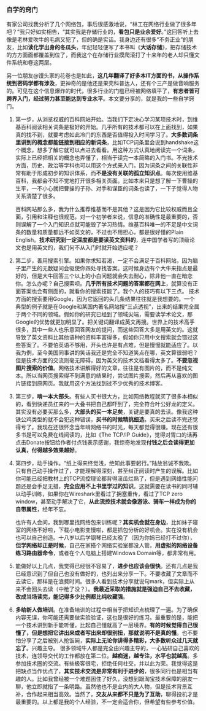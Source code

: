 ### 自学的窍门
有家公司找我分析了几个网络包，事后很感激地说，“林工在网络行业做了很多年吧？”我只好如实相告，“其实我是存储行业的，**看包只是业余爱好**。”这回答听上去像是老林爱吹牛的毛病又犯了，但的确是实话。我身边还有很多“不务正业”的朋友，比如**读化学出身的冬瓜头**，年纪轻轻便写了本书叫《**大话存储**》，把存储技术的方方面面都覆盖到位了，而我这个在存储行业摸爬滚打了十来年的老人却只懂文件系统和卷这两层。

另一位朋友@馒头家的花卷也是如此，**这几年翻译了好多本IT方面的书，从操作系统到密码学都有涉及**，更神奇的是他还是果壳科普达人，还有个三产是做音响服务的。可见在这个信息爆炸的时代，很多行业的门槛已经被网络填平了，**有志者皆可跨界入门，经过努力甚至能达到专业水平**。本文要分享的，就是我的一些自学窍门。
1. 第一步，从浏览权威的百科网站开始。当我们下定决心学习某项技术时，到维基百科阅读相关词条是极好的开始。几乎所有的技术都可以在上面找到，如果真的找不到，就要考虑如此冷门的东西是否值得投入时间学习了。**大多数词条里讲到的概念都能链接到相应的新词条**，比如TCP词条里会说到handshake这个概念，想多了解它就可以点进去看看。用这种方式认真地阅读完一个词条，实际上已经把相关的概念也弄懂了，相当于读完一本简略的入门书。不光技术方面，历史、政治等学科也可以用这个方式来入门，因为词条之间的关联性非常有助于形成初步的知识体系，而**不是没有关联的孤立知识点**。每次使用维基百科，我都会不知不觉地打开很多相关页面。比如本来只是想了解一下曹操的生平，一不小心就把曹操的子孙、对手和谋臣的词条也读了，一下子觉得人物关系清楚了很多。
    
    百科网站那么多，我为什么推荐维基而不是其他？这是因为它比较权威而且全面，引用和注释也很规范。对一个初学者来说，信息的准确性是最重要的，否则误解了一个入门知识点就可能毁了学习热情。维基百科唯一的不足是中文词条的数量和质量都远不如英文的，不过也不用担心，都是很好懂的Plain English。**技术研究到一定深度都是要读英文资料的**，连中国学者写的顶级论文也是用英文的，我们何不从入门时就开始适应呢？
2. 第二步，善用搜索引擎。如果你求知若渴，一定不会满足于百科网站，因为脑子里产生的无数疑问会驱使你四处寻找答案。这时候身边有个大牛来指点是最好的，但是大牛回答三个以上的小白问题就会失去耐心，除非他一直在暗恋你。怎么办呢？自己搜索呗。**几乎所有技术问题的答案都在网上**，就算没有正面答案也会有侧面的，就看你的搜索技能了。我个人的技巧有以下三点。
    技术方面的搜索要用Google，因为它返回的头几条结果往往就是我想要的。一个典型的例子就是在Google和某国内著名网站搜“三点透视”，出来的结果完全属于两个不同的领域。假如你的研究已经到了领域尖端，需要读学术论文，那Google的优势就更加明显了。把关键词翻译成英文再搜。世界上的技术高手很多，其中一些人也乐意回答网友的提问，而这些回答大多是用英文的。这就导致了英文资料比其他语种的资料丰富得多，假如你只用中文搜索就会错过这些答案了。不要怕英语不够用，开头也许是有点难，但是慢慢就能适应了。以我为例，至今美国同事讲的笑话我还是完全不知道笑点在哪，英文算很弱吧？但是技术方面的交流则毫无障碍，因为英文的技术文档看得太多了。**不要忽视图片搜索的价值**。网络技术讲解得好的文章，往往是有图片的，而不是纯文本。所以当网页搜索得不到满意的结果时，尝试图片搜索，然后再从喜欢的图片链接到原网页。我就用这个方法找到过不少优秀的技术博客。
3. 第三步，**啃一本大部头**。有些人买书很大方，比如网络教程就买了很多本相似的，看到快递员扛来的一大叠书把自己都吓到了，完全符合叶公好龙的定义。其实没有必要买那么多，**大部头的买一本足矣**，关键是要真的去读。像我这种铁公鸡类型的就不会犯这种错误，**买书的时候精挑细选**，买来之后读不完还觉得亏了。我现在还很怀念当年啃网络书的时光，每天都觉得很赚。现在还有很多书是可以免费在线阅读的，比如《The TCP/IP Guide》，觉得对胃口的话再点击Donate按钮给作者付点钱表示感谢，我惊奇地发现**付钱之后会读得更加认真，付得越多效果越好**。
4. 第四步，动手操作。“纸上得来终觉浅，绝知此事要躬行。”陆放翁诚不我欺。只有自己动手操作过了，才能理解得深刻，甚至纠正阅读时产生的误解。比如你可能已经把教材上的TCP流控理论都背得滚瓜烂熟了，但是遇到网络性能问题还是会手足无措，**完全应用不上书里学过的知识**。这就需要在读书的同时辅以动手训练，如果你在Wireshark里看过了拥塞重传，看过了TCP zero window，甚至动手解决了它，**从此流控技术就会像游泳、骑车一样成为你的自带属性**，经年不忘。

    也许有人会问，我到哪里找网络包来训练呢？**其实机会就在身边**，比如妹子寝室的网络不好啦，下载小电影变慢啦，都是抓包分析的好机会。实在没有机会也可以自己创造。十八岁以后学钢琴已经太晚了（因为你妈已经打不过你），**但学网络却正是时候**，自己在家搭个网络实验室都没人管。**用虚拟的网络设备练习路由器命令**，或者在个人电脑上搭建Windows Domain等，都非常有用。
    
5. 能做好以上几点，我觉得已经很不容易了，**进步也应该会很快**。还有几点是我已经意识到了但自己也没有做好的，也列出来分享一下。不要收藏了文章而不去读它，那样是在浪费时间。很多人看到技术分享就说句mark，但实际上从来不会回头去读（中枪了没？）。**我最近采取的措施就是强迫自己不去收藏，改成当场读完，能记得多少比例都比纯收藏强**。

6. **多给新人做培训**。在准备培训的过程中相当于把知识点梳理了一遍。为了确保内容无误，你可能还需要做实验验证，这也是很好的练习。最重要的是，能把一个技术讲到新手能听懂，比起自己懂就高了一层境界。**有的时候觉得自己很懂了，但是想把它讲出来或者写出来却很别扭，那就说明不是真的懂**。也不要怕分享了之后被别人抢饭碗，**实际上无论你讲得多精彩，大多数听众过几天就忘了**。兴趣主导。
    很多领域牛人都是完全由兴趣主导的，一心钻研自己喜欢的技术，连领导交代的工作都放在第二位。**越痴迷，越专注，水平也就越高**。多参加技术圈的交流。有些极客很宅，拒绝任何社交，并以此为荣。我觉得这是把缺点当作优点了，**其实技术交流是非常有利于进步的**，很多同行也是相当有趣的人。比如我曾经被一个难题困住了好久，没想到跟淘宝技术保障的朋友一聊，他立即就指了一条明路。虽然他也不是业内的大人物，但是技术背景互补，合作起来相当高效。当然了，**交友从来都不只是为了互助**，聊得投机才是最重要的。以上都是我的个人经验，不一定会适合你，但希望有些参考价值。